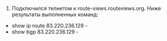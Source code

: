 1. Подключился телнетом к route-views.routeviews.org. Ниже результаты выполненных команд:
* show ip route 83.220.236.129 - 
* show bgp 83.220.236.129 - 
